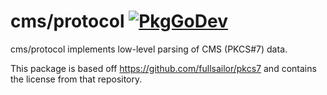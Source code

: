 # cms/protocol [![PkgGoDev](https://pkg.go.dev/badge/github.com/instasafesdp/smimesign/ietf-cms/protocol?utm_source=godoc)](https://pkg.go.dev/github.com/instasafesdp/smimesign/ietf-cms/protocol?tab=doc)

cms/protocol implements low-level parsing of CMS (PKCS#7) data.

This package is based off https://github.com/fullsailor/pkcs7 and contains the license from that repository.
